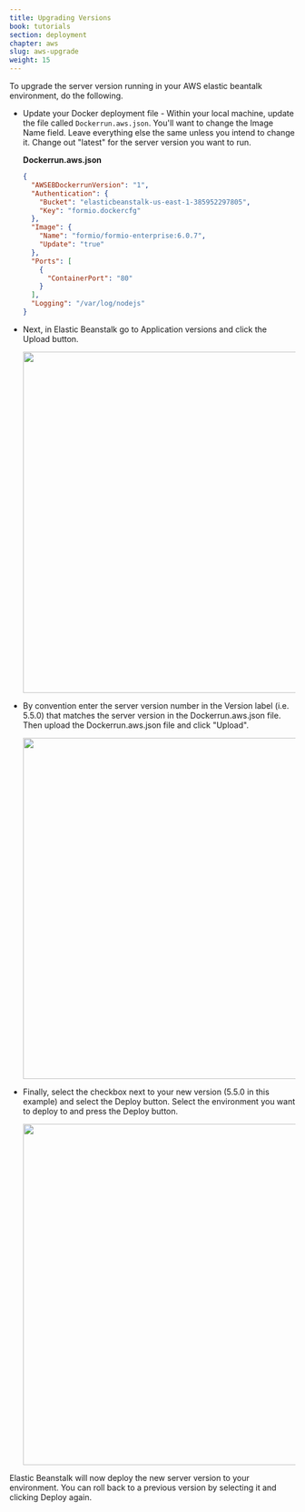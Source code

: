 ```yaml
---
title: Upgrading Versions
book: tutorials
section: deployment
chapter: aws
slug: aws-upgrade
weight: 15
---
```

To upgrade the server version running in your AWS elastic beantalk environment, do the following.
 - Update your Docker deployment file - Within your local machine, update the file called ```Dockerrun.aws.json```. You'll want to change the Image Name field. Leave everything else the same unless you intend to change it. Change out "latest" for the server version you want to run.

    **Dockerrun.aws.json**

    ```json
    {
      "AWSEBDockerrunVersion": "1",
      "Authentication": {
        "Bucket": "elasticbeanstalk-us-east-1-385952297805",
        "Key": "formio.dockercfg"
      },
      "Image": {
        "Name": "formio/formio-enterprise:6.0.7",
        "Update": "true"
      },
      "Ports": [
        {
          "ContainerPort": "80"
        }
      ],
      "Logging": "/var/log/nodejs"
    }
    ```

  - Next, in Elastic Beanstalk go to Application versions and click the Upload button.

    <img src="/assets/img/developer/deployments/aws/uploadversion.png" style="width:600px" />

  - By convention enter the server version number in the Version label (i.e. 5.5.0) that matches the server version in the Dockerrun.aws.json file. Then upload the Dockerrun.aws.json file and click "Upload".

    <img src="/assets/img/developer/deployments/aws/uploadconfig.png" style="width:600px" />

  - Finally, select the checkbox next to your new version (5.5.0 in this example) and select the Deploy button. Select the environment you want to deploy to and press the Deploy button.

    <img src="/assets/img/developer/deployments/aws/upgradedeploy.png" style="width:600px" />

Elastic Beanstalk will now deploy the new server version to your environment. You can roll back to a previous version by selecting it and clicking Deploy again.
